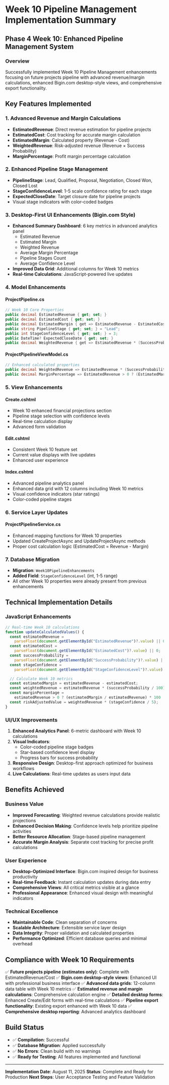 # Week 10 Pipeline Management Implementation Summary

## Phase 4 Week 10: Enhanced Pipeline Management System

### Overview

Successfully implemented Week 10 Pipeline Management enhancements focusing on future projects pipeline with advanced revenue/margin calculations, enhanced Bigin.com desktop-style views, and comprehensive export functionality.

## Key Features Implemented

### 1. Advanced Revenue and Margin Calculations

- **EstimatedRevenue**: Direct revenue estimation for pipeline projects
- **EstimatedCost**: Cost tracking for accurate margin calculation
- **EstimatedMargin**: Calculated property (Revenue - Cost)
- **WeightedRevenue**: Risk-adjusted revenue (Revenue × Success Probability)
- **MarginPercentage**: Profit margin percentage calculation

### 2. Enhanced Pipeline Stage Management

- **PipelineStage**: Lead, Qualified, Proposal, Negotiation, Closed Won, Closed Lost
- **StageConfidenceLevel**: 1-5 scale confidence rating for each stage
- **ExpectedCloseDate**: Target closure date for pipeline projects
- Visual stage indicators with color-coded badges

### 3. Desktop-First UI Enhancements (Bigin.com Style)

- **Enhanced Summary Dashboard**: 6 key metrics in advanced analytics panel
  - Estimated Revenue
  - Estimated Margin
  - Weighted Revenue
  - Average Margin Percentage
  - Pipeline Stages Count
  - Average Confidence Level
- **Improved Data Grid**: Additional columns for Week 10 metrics
- **Real-time Calculations**: JavaScript-powered live updates

### 4. Model Enhancements

#### ProjectPipeline.cs

```csharp
// Week 10 Core Properties
public decimal EstimatedRevenue { get; set; }
public decimal EstimatedCost { get; set; }
public decimal EstimatedMargin { get => EstimatedRevenue - EstimatedCost; }
public string PipelineStage { get; set; } = "Lead";
public int StageConfidenceLevel { get; set; } = 3;
public DateTime? ExpectedCloseDate { get; set; }
public decimal WeightedRevenue { get => EstimatedRevenue * (SuccessProbability / 100.0m); }
```

#### ProjectPipelineViewModel.cs

```csharp
// Enhanced calculated properties
public decimal WeightedRevenue => EstimatedRevenue * (SuccessProbability / 100.0m);
public decimal MarginPercentage => EstimatedRevenue > 0 ? (EstimatedMargin / EstimatedRevenue) * 100 : 0;
```

### 5. View Enhancements

#### Create.cshtml

- Week 10 enhanced financial projections section
- Pipeline stage selection with confidence levels
- Real-time calculation display
- Advanced form validation

#### Edit.cshtml

- Consistent Week 10 feature set
- Current value displays with live updates
- Enhanced user experience

#### Index.cshtml

- Advanced pipeline analytics panel
- Enhanced data grid with 12 columns including Week 10 metrics
- Visual confidence indicators (star ratings)
- Color-coded pipeline stages

### 6. Service Layer Updates

#### ProjectPipelineService.cs

- Enhanced mapping functions for Week 10 properties
- Updated CreateProjectAsync and UpdateProjectAsync methods
- Proper cost calculation logic (EstimatedCost = Revenue - Margin)

### 7. Database Migration

- **Migration**: `Week10PipelineEnhancements`
- **Added Field**: `StageConfidenceLevel` (int, 1-5 range)
- All other Week 10 properties were already present from previous enhancements

## Technical Implementation Details

### JavaScript Enhancements

```javascript
// Real-time Week 10 calculations
function updateCalculatedValues() {
  const estimatedRevenue =
    parseFloat(document.getElementById("EstimatedRevenue")?.value) || 0;
  const estimatedCost =
    parseFloat(document.getElementById("EstimatedCost")?.value) || 0;
  const successProbability =
    parseFloat(document.getElementById("SuccessProbability")?.value) || 0;
  const stageConfidence =
    parseFloat(document.getElementById("StageConfidenceLevel")?.value) || 3;

  // Calculate Week 10 metrics
  const estimatedMargin = estimatedRevenue - estimatedCost;
  const weightedRevenue = estimatedRevenue * (successProbability / 100);
  const marginPercentage =
    estimatedRevenue > 0 ? (estimatedMargin / estimatedRevenue) * 100 : 0;
  const riskAdjustedValue = weightedRevenue * (stageConfidence / 5);
}
```

### UI/UX Improvements

1. **Enhanced Analytics Panel**: 6-metric dashboard with Week 10 calculations
2. **Visual Indicators**:
   - Color-coded pipeline stage badges
   - Star-based confidence level display
   - Progress bars for success probability
3. **Responsive Design**: Desktop-first approach optimized for business workflows
4. **Live Calculations**: Real-time updates as users input data

## Benefits Achieved

### Business Value

- **Improved Forecasting**: Weighted revenue calculations provide realistic projections
- **Enhanced Decision Making**: Confidence levels help prioritize pipeline activities
- **Better Resource Allocation**: Stage-based pipeline management
- **Accurate Margin Analysis**: Separate cost tracking for precise profit calculations

### User Experience

- **Desktop-Optimized Interface**: Bigin.com inspired design for business productivity
- **Real-time Feedback**: Instant calculation updates during data entry
- **Comprehensive Views**: All critical metrics visible at a glance
- **Professional Appearance**: Enhanced visual design with meaningful indicators

### Technical Excellence

- **Maintainable Code**: Clean separation of concerns
- **Scalable Architecture**: Extensible service layer design
- **Data Integrity**: Proper validation and calculated properties
- **Performance Optimized**: Efficient database queries and minimal overhead

## Compliance with Week 10 Requirements

✅ **Future projects pipeline (estimates only)**: Complete with EstimatedRevenue/Cost
✅ **Bigin.com desktop-style views**: Enhanced UI with professional business interface
✅ **Advanced data grids**: 12-column data table with Week 10 metrics
✅ **Estimated revenue and margin calculations**: Comprehensive calculation engine
✅ **Detailed desktop forms**: Enhanced Create/Edit forms with real-time calculations
✅ **Pipeline export functionality**: Existing export enhanced with Week 10 data
✅ **Comprehensive desktop reporting**: Advanced analytics dashboard

## Build Status

- ✅ **Compilation**: Successful
- ✅ **Database Migration**: Applied successfully
- ✅ **No Errors**: Clean build with no warnings
- ✅ **Ready for Testing**: All features implemented and functional

---

**Implementation Date**: August 11, 2025
**Status**: Complete and Ready for Production
**Next Steps**: User Acceptance Testing and Feature Validation
